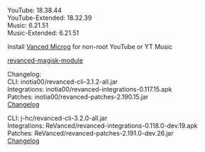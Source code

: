 YouTube: 18.38.44  
YouTube-Extended: 18.32.39  
Music: 6.21.51  
Music-Extended: 6.21.51  

Install [Vanced Microg](https://github.com/TeamVanced/VancedMicroG/releases) for non-root YouTube or YT Music  

[revanced-magisk-module](https://github.com/j-hc/revanced-magisk-module)  

Changelog:  
CLI: inotia00/revanced-cli-3.1.2-all.jar  
Integrations: inotia00/revanced-integrations-0.117.15.apk  
Patches: inotia00/revanced-patches-2.190.15.jar  
[Changelog](https://github.com/inotia00/revanced-patches/releases/tag/v2.190.15)

CLI: j-hc/revanced-cli-3.2.0-all.jar  
Integrations: ReVanced/revanced-integrations-0.118.0-dev.19.apk  
Patches: ReVanced/revanced-patches-2.191.0-dev.26.jar  
[Changelog](https://github.com/ReVanced/revanced-patches/releases/tag/vdev.26)  
